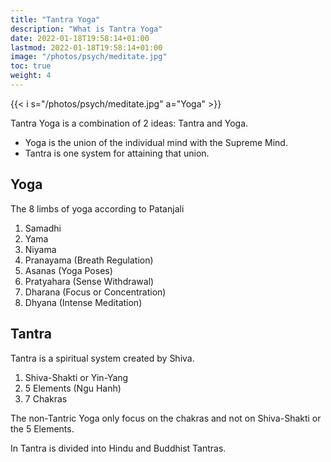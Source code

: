 ```yaml
---
title: "Tantra Yoga"
description: "What is Tantra Yoga"
date: 2022-01-18T19:58:14+01:00
lastmod: 2022-01-18T19:58:14+01:00
image: "/photos/psych/meditate.jpg"
toc: true
weight: 4
---
```



{{< i s="/photos/psych/meditate.jpg" a="Yoga" >}}

<!-- ## What is Tantra Yoga? -->

Tantra Yoga is a combination of 2 ideas: Tantra and Yoga.

- Yoga is the union of the individual mind with the Supreme Mind.
- Tantra is one system for attaining that union. 

<!-- a system for attaining enlightenment through a uniting your mind with the . -->



## Yoga

The 8 limbs of yoga according to Patanjali 

1. Samadhi
2. Yama
3. Niyama
4. Pranayama (Breath Regulation)
5. Asanas (Yoga Poses)
6. Pratyahara (Sense Withdrawal)
7. Dharana (Focus or Concentration)
8. Dhyana (Intense Meditation)
 

## Tantra

Tantra is a spiritual system created by Shiva. 

1. Shiva-Shakti or Yin-Yang
2. 5 Elements (Ngu Hanh)
3. 7 Chakras

The non-Tantric Yoga only focus on the chakras and not on Shiva-Shakti or the 5 Elements.

In Tantra is divided into Hindu and Buddhist Tantras. 
